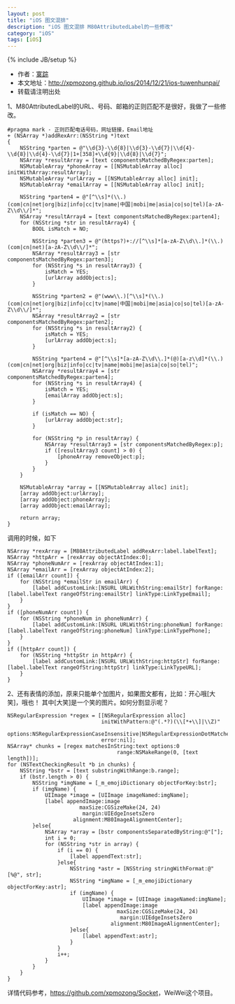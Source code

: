 ```yaml
---
layout: post
title: "iOS 图文混排"
description: "iOS 图文混排 M80AttributedLabel的一些修改"
category: "iOS"
tags: [iOS]
---
```

{% include JB/setup %}

*	作者：<a href="http://weibo.com/xpmozong" target="blank">寞踪</a>
*	本文地址：http://xpmozong.github.io/ios/2014/12/21/ios-tuwenhunpai/
*	转载请注明出处

1、M80AttributedLabel的URL、号码、邮箱的正则匹配不是很好，我做了一些修改。

    #pragma mark - 正则匹配电话号码，网址链接，Email地址
    + (NSArray *)addRexArr:(NSString *)text
    {
        NSString *parten = @"\\d{3}-\\d{8}|\\d{3}-\\d{7}|\\d{4}-\\d{8}|\\d{4}-\\d{7}|1+[358]+\\d{9}|\\d{8}|\\d{7}";
        NSArray *resultArray = [text componentsMatchedByRegex:parten];
        NSMutableArray *phoneArray = [[NSMutableArray alloc] initWithArray:resultArray];
        NSMutableArray *urlArray = [[NSMutableArray alloc] init];
        NSMutableArray *emailArray = [[NSMutableArray alloc] init];
        
        NSString *parten4 = @"[^\\s]*(\\.)(com|cn|net|org|biz|info|cc|tv|name|中国|mobi|me|asia|co|so|tel)[a-zA-Z\\d\\/]*";
        NSArray *resultArray4 = [text componentsMatchedByRegex:parten4];
        for (NSString *str in resultArray4) {
            BOOL isMatch = NO;
            
            NSString *parten3 = @"(https?)+://[^\\s]*[a-zA-Z\\d\\.]*(\\.)(com|cn|net)[a-zA-Z\\d\\/]*";
            NSArray *resultArray3 = [str componentsMatchedByRegex:parten3];
            for (NSString *s in resultArray3) {
                isMatch = YES;
                [urlArray addObject:s];
            }
            
            NSString *parten2 = @"(www\\.)[^\\s]*(\\.)(com|cn|net|org|biz|info|cc|tv|name|中国|mobi|me|asia|co|so|tel)[a-zA-Z\\d\\/]*";
            NSArray *resultArray2 = [str componentsMatchedByRegex:parten2];
            for (NSString *s in resultArray2) {
                isMatch = YES;
                [urlArray addObject:s];
            }
            
            NSString *parten4 = @"[^\\s]*[a-zA-Z\\d\\.]*(@)[a-z\\d]*(\\.)(com|cn|net|org|biz|info|cc|tv|name|mobi|me|asia|co|so|tel)";
            NSArray *resultArray4 = [str componentsMatchedByRegex:parten4];
            for (NSString *s in resultArray4) {
                isMatch = YES;
                [emailArray addObject:s];
            }
            
            if (isMatch == NO) {
                [urlArray addObject:str];
            }
            
            for (NSString *p in resultArray) {
                NSArray *resultArray3 = [str componentsMatchedByRegex:p];
                if ([resultArray3 count] > 0) {
                    [phoneArray removeObject:p];
                }
            }
        }

        NSMutableArray *array = [[NSMutableArray alloc] init];
        [array addObject:urlArray];
        [array addObject:phoneArray];
        [array addObject:emailArray];
        
        return array;
    }

调用的时候，如下

    NSArray *rexArray = [M80AttributedLabel addRexArr:label.labelText];
    NSArray *httpArr = [rexArray objectAtIndex:0];
    NSArray *phoneNumArr = [rexArray objectAtIndex:1];
    NSArray *emailArr = [rexArray objectAtIndex:2];
    if ([emailArr count]) {
        for (NSString *emailStr in emailArr) {
            [label addCustomLink:[NSURL URLWithString:emailStr] forRange:[label.labelText rangeOfString:emailStr] linkType:LinkTypeEmail];
        }
    }
    if ([phoneNumArr count]) {
        for (NSString *phoneNum in phoneNumArr) {
            [label addCustomLink:[NSURL URLWithString:phoneNum] forRange:[label.labelText rangeOfString:phoneNum] linkType:LinkTypePhone];
        }
    }
    if ([httpArr count]) {
        for (NSString *httpStr in httpArr) {
            [label addCustomLink:[NSURL URLWithString:httpStr] forRange:[label.labelText rangeOfString:httpStr] linkType:LinkTypeURL];
        }
    }
    

2、还有表情的添加，原来只能单个加图片，如果图文都有，比如：开心哦[大笑]，哦也！   其中[大笑]是一个笑的图片。如何分割显示呢？

    NSRegularExpression *regex = [[NSRegularExpression alloc]
                                  initWithPattern:@"(.*?)(\\[*+\\]|\\Z)"
                                  options:NSRegularExpressionCaseInsensitive|NSRegularExpressionDotMatchesLineSeparators
                                  error:nil];
    NSArray* chunks = [regex matchesInString:text options:0
                                       range:NSMakeRange(0, [text length])];
    for (NSTextCheckingResult *b in chunks) {
        NSString *bstr = [text substringWithRange:b.range];
        if (bstr.length > 0) {
            NSString *imgName = [_m_emojiDictionary objectForKey:bstr];
            if (imgName) {
                UIImage *image = [UIImage imageNamed:imgName];
                [label appendImage:image
                           maxSize:CGSizeMake(24, 24)
                            margin:UIEdgeInsetsZero
                         alignment:M80ImageAlignmentCenter];
            }else{
                NSArray *array = [bstr componentsSeparatedByString:@"["];
                int i = 0;
                for (NSString *str in array) {
                    if (i == 0) {
                        [label appendText:str];
                    }else{
                        NSString *astr = [NSString stringWithFormat:@"[%@", str];
                        NSString *imgName = [_m_emojiDictionary objectForKey:astr];
                        if (imgName) {
                            UIImage *image = [UIImage imageNamed:imgName];
                            [label appendImage:image
                                       maxSize:CGSizeMake(24, 24)
                                        margin:UIEdgeInsetsZero
                                     alignment:M80ImageAlignmentCenter];
                        }else{
                            [label appendText:astr];
                        }
                    }
                    i++;
                }
            }
        }
    }

详情代码参考，<a href="https://github.com/xpmozong/Socket" target="_blank">https://github.com/xpmozong/Socket</a>，WeiWei这个项目。

